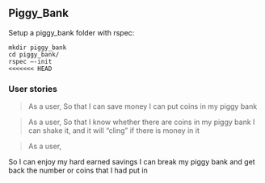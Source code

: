## Piggy_Bank

Setup a piggy_bank folder with rspec:

```
mkdir piggy_bank
cd piggy_bank/
rspec —-init
<<<<<<< HEAD
```

### User stories
>As a user,
So that I can save money
I can put coins in my piggy bank

>As a user,
So that I know whether there are coins in my piggy bank
I can shake it, and it will “cling” if there is money in it

>As a user,

So I can enjoy my hard earned savings
I can break my piggy bank and get back the number or coins that I had put in
